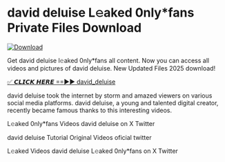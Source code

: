 # david deluise L𝚎aked 0nly*fans Private Files Download

[![Download](https://i.imgur.com/PoXn3jX.png)](https://mediafirer.com/david+deluise)

Get david deluise l𝚎aked 0nly*fans all content. Now you can access all videos and pictures of david deluise. New Updated Files 2025 download!

[✅ 𝘾𝙇𝙄𝘾𝙆 𝙃𝙀𝙍𝙀 ==►► david_deluise](https://mediafirer.com/david+deluise)

david deluise took the internet by storm and amazed viewers on various social media platforms. david deluise, a young and talented digital creator, recently became famous thanks to this interesting videos.

L𝚎aked 0nly*fans Videos david deluise on X Twitter

david deluise Tutorial Original Videos oficial twitter

L𝚎aked Videos david deluise L𝚎aked 0nly*fans on X Twitter